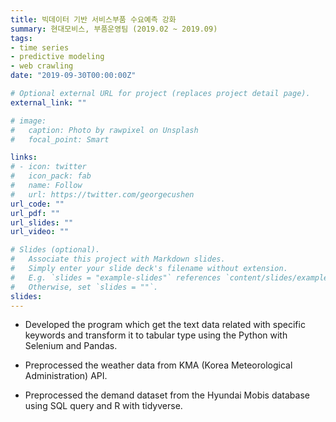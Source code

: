 ```yaml
---
title: 빅데이터 기반 서비스부품 수요예측 강화
summary: 현대모비스, 부품운영팀 (2019.02 ~ 2019.09)
tags:
- time series
- predictive modeling
- web crawling
date: "2019-09-30T00:00:00Z"

# Optional external URL for project (replaces project detail page).
external_link: ""

# image:
#   caption: Photo by rawpixel on Unsplash
#   focal_point: Smart

links:
# - icon: twitter
#   icon_pack: fab
#   name: Follow
#   url: https://twitter.com/georgecushen
url_code: ""
url_pdf: ""
url_slides: ""
url_video: ""

# Slides (optional).
#   Associate this project with Markdown slides.
#   Simply enter your slide deck's filename without extension.
#   E.g. `slides = "example-slides"` references `content/slides/example-slides.md`.
#   Otherwise, set `slides = ""`.
slides: 
---
```


- Developed the program which get the text data related with specific keywords and transform it to tabular type using the Python with Selenium and Pandas.

- Preprocessed the weather data from KMA (Korea Meteorological Administration) API.

- Preprocessed the demand dataset from the Hyundai Mobis database using SQL query and R with tidyverse.

